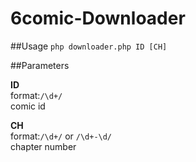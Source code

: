 # 6comic-Downloader

##Usage
`php downloader.php ID [CH]`

##Parameters

**ID**  
format:`/\d+/`  
comic id  

**CH**  
format:`/\d+/` or `/\d+-\d/`  
chapter number  
